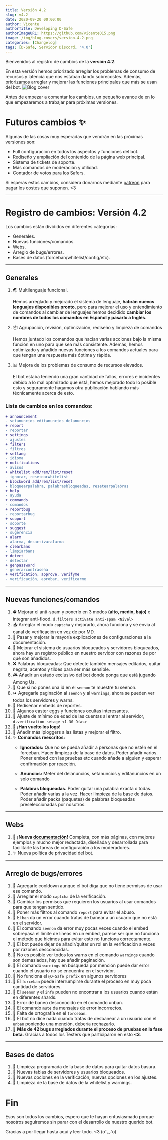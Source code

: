 ```yaml
---
title: Versión 4.2
slug: v4.2
date: 2020-09-20 00:00:00
author: Vicente
authorTitle: Developing D-Safe
authorImageURL: https://github.com/vicente015.png
image: /img/blog-covers/version-4.2.png
categories: [Changelog]
tags: [D-Safe, Servidor Discord, "4.0"]
---
```


Bienvenidos al registro de cambios de la **versión 4.2**.

En esta versión hemos priorizado arreglar los problemas de consumo de recursos y latencia que nos estaban dando sobrecostes. Además, priorizamos arreglar y mejorar las funciones principales que más se usan del bot.
![Blog cover](/img/blog-covers/version-4.2.png)
<!--truncate-->

Antes de empezar a comentar los cambios, un pequeño avance de en lo que empezaremos a trabajar para próximas versiones.

# Futuros cambios ✨
Algunas de las cosas muy esperadas que vendrán en las próximas versiones son:
* Full configuración en todos los aspectos y funciones del bot.
* Rediseño y ampliación del contenido de la página web principal.
* Sistema de tickets de soporte.
* Más comandos de moderación  y utilidad.
* Contador de votos para los Safers.

Si esperas estos cambios, considera donarnos mediante [patreon](https://patreon.com/DiscordSafe) para pagar los costes que suponen. <3

* * *

# Registro de cambios: Versión 4.2

Los cambios están divididos en diferentes categorías:

* Generales.
* Nuevas funciones/comandos.
* Webs.
* Arreglo de bugs/errores.
* Bases de datos (forceban/whitelist/config/etc).

* * *

## Generales

1. 🌏 Multilenguaje funcional.

	Hemos arreglado y mejorado el sistema de lenguaje, **habrán nuevos lenguajes disponibles pronto**, pero para mejorar el uso y entendimiento de comandos al cambiar de lenguajes hemos decidido **cambiar los nombres de todos los comandos en Español y pasarlo a Inglés**.

2. 📦 Agrupación, revisión, optimización, rediseño y limpieza de comandos

    Hemos juntado los comandos que hacian varias acciones bajo la misma función en uno para que sea más consistente. Además, hemos optimizado y añadido nuevas funciones a los comandos actuales para que tengan una respuesta más óptima y rápida. 

3. 📊 Mejora de los problemas de consumo de recursos elevados.

    El bot estaba teniendo una gran cantidad de fallos, errores e incidentes debido a lo mal optimizado que está, hemos mejorado todo lo posible esto y seguramente hagamos otra publicación hablando más técnicamente acerca de esto.

### Lista de cambios en los comandos:
```diff
+ announcement
- setanuncios editanuncios delanuncios
+ report
- reportar
+ settings 
- ajustes
+ filters
- filtros 
+ setlang
- idioma 
+ notifications
- avisos
+ whitelist add/rem/list/reset
- ignorar, resetearwhitelist
+ blockword add/rem/list/reset
- bloquearpalabra, palabrasbloqueadas, resetearpalabras
+ help
- ayuda
+ commands
- comandos
+ reportbug
- reportarbug
+ support
- soporte
+ suggest
- sugerencia
+ alarm
- alarma, desactivaralarma
+ clearbans
- limpiarbans 
+ detect 
- detectar
+ genpassword 
- generarcontraseña
+ verification, approve, verifyme
- verificación, aprobar, verificarme
```

* * *

## Nuevas funciones/comandos

1. ⛔ Mejorar el anti-spam y ponerlo en 3 modos **(alto, medio, bajo)** e integrar anti-flood. `d.filters activate anti-spam <Nivel>`
2. 📥 Arreglar el modo ``captcha`` y mejorarlo, ahora funciona y se envia al canal de verificación en vez de por MD.
3. 📄 Pasar y mejorar la mayoría explicaciones de configuraciones a la documentación.
4. 🔧 Mejorar el sistema de usuarios bloqueados y servidores bloqueados, ahora hay un registro público en nuestro servidor con razones de por qué son añadidos.
5. ❌ Palabras bloqueadas: Que detecte también mensajes editados, quitar negrita, acentos y tildes para ser más sensible.
6. 🎮 Añadir un estado exclusivo del bot donde ponga que está jugando Among Us.
7. 📑 Que si no pones una id en el ``seenon`` te muestre tu seenon.
8. ⏩ Agregarle paginación al ``seenon`` y al ``warnings``, ahora se pueden ver todos los servidores y warns.
9. 🎨 Rediseñar embeds de reportes.
10. 🥚 Algunos easter eggs y funciones ocultas interesantes.
11. 🔐 Ajuste de mínimo de edad de las cuentas al entrar al servidor, ``d.verification setage <1-30 Días>``
12. 💾 **¡Han vuelto los logs!**
13. 🎻 Añadir más iploggers a las listas y mejorar el filtro.
14. ✨ **Comandos reescritos:**
    + **Ignorados:**
        Que no se pueda añadir a personas que no estén en el forceban.
        Hacer limpieza de la base de datos.
        Poder añadir varios.
        Poner embed con las pruebas etc cuando añade a alguien y esperar confirmación por reacción.

    + **Anuncios:**
        Meter del delanuncios, setanuncios y editanuncios en un solo comando

    + **Palabras bloqueadas.**
        Poder quitar una palabra exacta o todas.
        Poder añadir varias a la vez.
        Hacer limpieza de la base de datos.
        Poder añadir packs (paquetes) de palabras bloqueadas preseleccionadas por nosotros.

* * *

## Webs

1. 🎏 **¡Nueva [documentación](https://docs.discordsafe.com)!** Completa, con más páginas, con mejores ejemplos y mucho mejor redactada, diseñada y desarrollada para facilitarle las tareas de configuración a los moderadores.
2. ✨ Nueva política de privacidad del bot.

* * *

## Arreglo de bugs/errores

1. 🐛 Agregarle cooldown aunque el bot diga que no tiene permisos de usar ese comando.
2. 🦎 Arreglar el modo ``captcha`` de la verificación.
3. 🐞 Cambiar los permisos que requieren los usuarios al usar comandos para que tengan sentido.
4. 🦗 Poner más filtros al comando ``report`` para evitar el abuso.
5. 🦟 El ``ban`` da un error cuando tratas de banear a un usuario que no está en el servidor.
6. 🐛  El comando ``seenon`` da error muy pocas veces cuando el embed sobrepasa el límite de líneas en un embed, parece ser que no funciona el método que hicimos para evitar esto no funciona correctamente.
7. 🦎 El bot puede dejar de añadir/quitar un rol en la verificación a veces por razones desconocidas.
8. 🐞 No es posible ver todos los warns en el comando ``warnings`` cuando son demasiados, hay que añadir paginación.
9. 🦗 El comando ``warnings`` en búsqueda por mención puede dar error cuando el usuario no se encuentra en el servidor.
10. 🦟 No funciona el ``@D-Safe prefix`` en algunos servidores
11. 🐛 El ``forceban`` puede interrumpirse durante el proceso en muy poca cantidad de servidores.
12. 🦎 El ``seenon`` y el ``info`` pueden no encontrar a los usuarios cuando están en diferentes shards.
13. 🐞 Error de baneo desconocido en el comando unban.
14. 🦗 El comando ``mute`` da mensajes de error incorrectos.
15. 🦟 Falta de ortografía en el ``forceban``.
16. 🐛 El bot no dice nada cuando tratas de desbanear a un usuario con el ``unban`` poniendo una mención, debería rechazarlo.
17. 🦎 **Más de 42 bugs arreglados durante el proceso de pruebas en la fase beta.**
    Gracias a todos los Testers que participaron en esto **<3**.

* * *

## Bases de datos

1. 🧹 Limpieza programada de la base de datos para quitar datos basura.
2. 📃 Nuevas tablas de servidores y usuarios bloqueados.
3. 🔑 Nuevas opciones en la verificación, nuevas opciones en los ajustes.
4. 🧹 Limpieza de la base de datos de la whitelist y warnings.

# Fin
Esos son todos los cambios, espero que te hayan entusiasmado porque nosotros seguiremos sin parar con el desarrollo de nuestro querido bot.

Gracias a por llegar hasta aquí y leer todo. <3 (o˘◡˘o)
